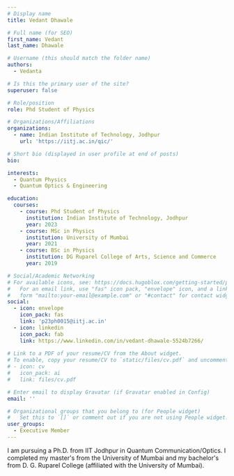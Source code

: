 ```yaml
---
# Display name
title: Vedant Dhawale

# Full name (for SEO)
first_name: Vedant
last_name: Dhawale

# Username (this should match the folder name)
authors:
  - Vedanta

# Is this the primary user of the site?
superuser: false

# Role/position
role: Phd Student of Physics

# Organizations/Affiliations
organizations:
  - name: Indian Institute of Technology, Jodhpur
    url: 'https://iitj.ac.in/qic/'

# Short bio (displayed in user profile at end of posts)
bio: 

interests:
  - Quantum Physics 
  - Quantum Optics & Engineering

education:
  courses:
    - course: Phd Student of Physics
      institution: Indian Institute of Technology, Jodhpur
      year: 2023
    - course: MSc in Physics
      institution: University of Mumbai
      year: 2021
    - course: BSc in Physics
      institution: DG Ruparel College of Arts, Science and Commerce
      year: 2019

# Social/Academic Networking
# For available icons, see: https://docs.hugoblox.com/getting-started/page-builder/#icons
#   For an email link, use "fas" icon pack, "envelope" icon, and a link in the
#   form "mailto:your-email@example.com" or "#contact" for contact widget.
social:
  - icon: envelope
    icon_pack: fas
    link: 'p23ph0015@iitj.ac.in'
  - icon: linkedin
    icon_pack: fab
    link: https://www.linkedin.com/in/vedant-dhawale-5524b7266/
  
# Link to a PDF of your resume/CV from the About widget.
# To enable, copy your resume/CV to `static/files/cv.pdf` and uncomment the lines below.
# - icon: cv
#   icon_pack: ai
#   link: files/cv.pdf

# Enter email to display Gravatar (if Gravatar enabled in Config)
email: ''

# Organizational groups that you belong to (for People widget)
#   Set this to `[]` or comment out if you are not using People widget.
user_groups:
  - Executive Member
---
```


I am pursuing a Ph.D. from IIT Jodhpur in Quantum Communication/Optics. 
I completed my master's from the University of Mumbai and my bachelor's from D. G. Ruparel College (affiliated with the University of Mumbai).
